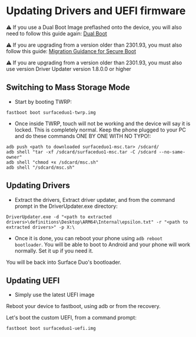 # Updating Drivers and UEFI firmware

⚠️ If you use a Dual Boot Image preflashed onto the device, you will also need to follow this guide again: [Dual Boot](../DualBoot.md)

⚠️ If you are upgrading from a version older than 2301.93, you must also follow this guide: [Migration Guidance for Secure Boot](MigrationGuidanceForSecureBoot.md)

⚠️ If you are upgrading from a version older than 2301.93, you must also use version Driver Updater version 1.8.0.0 or higher

## Switching to Mass Storage Mode

- Start by booting TWRP:

```batch
fastboot boot surfaceduo1-twrp.img
```

- Once inside TWRP, touch will not be working and the device will say it is locked. This is completely normal. Keep the phone plugged to your PC and do these commands ONE BY ONE WITH NO TYPO!:

```batch
adb push <path to downloaded surfaceduo1-msc.tar> /sdcard/
adb shell "tar -xf /sdcard/surfaceduo1-msc.tar -C /sdcard --no-same-owner"
adb shell "chmod +x /sdcard/msc.sh"
adb shell "/sdcard/msc.sh"
```

## Updating Drivers

- Extract the drivers, Extract driver updater, and from the command prompt in the DriverUpdater.exe directory:

```batch
DriverUpdater.exe -d "<path to extracted drivers>\definitions\Desktop\ARM64\Internal\epsilon.txt" -r "<path to extracted drivers>" -p X:\
```

- Once it is done, you can reboot your phone using ```adb reboot bootloader```. You will be able to boot to Android and your phone will work normally. Set it up if you need it.

You will be back into Surface Duo's bootloader. 

## Updating UEFI

- Simply use the latest UEFI image

Reboot your device to fastboot, using adb or from the recovery.
      
Let's boot the custom UEFI, from a command prompt:

```batch
fastboot boot surfaceduo1-uefi.img
```